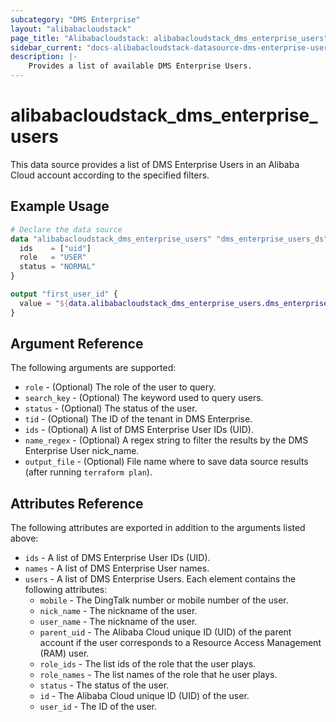 ```yaml
---
subcategory: "DMS Enterprise"
layout: "alibabacloudstack"
page_title: "Alibabacloudstack: alibabacloudstack_dms_enterprise_users"
sidebar_current: "docs-alibabacloudstack-datasource-dms-enterprise-users"
description: |-
    Provides a list of available DMS Enterprise Users.
---
```


# alibabacloudstack\_dms\_enterprise\_users

This data source provides a list of DMS Enterprise Users in an Alibaba Cloud account according to the specified filters.

## Example Usage

```terraform
# Declare the data source
data "alibabacloudstack_dms_enterprise_users" "dms_enterprise_users_ds" {
  ids    = ["uid"]
  role   = "USER"
  status = "NORMAL"
}

output "first_user_id" {
  value = "${data.alibabacloudstack_dms_enterprise_users.dms_enterprise_users_ds.users.0.id}"
}
```

## Argument Reference

The following arguments are supported:

* `role` - (Optional) The role of the user to query.
* `search_key` - (Optional) The keyword used to query users.
* `status` - (Optional) The status of the user.
* `tid` - (Optional) The ID of the tenant in DMS Enterprise.
* `ids` - (Optional)  A list of DMS Enterprise User IDs (UID).
* `name_regex` - (Optional) A regex string to filter the results by the DMS Enterprise User nick_name.
* `output_file` - (Optional) File name where to save data source results (after running `terraform plan`).

## Attributes Reference

The following attributes are exported in addition to the arguments listed above:

* `ids` - A list of DMS Enterprise User IDs (UID).
* `names` - A list of DMS Enterprise User names.
* `users` - A list of DMS Enterprise Users. Each element contains the following attributes:
  * `mobile` - The DingTalk number or mobile number of the user.
  * `nick_name` - The nickname of the user.
  * `user_name` - The nickname of the user.
  * `parent_uid` - The Alibaba Cloud unique ID (UID) of the parent account if the user corresponds to a Resource Access Management (RAM) user.
  * `role_ids` - The list ids of the role that the user plays.
  * `role_names` - The list names of the role that he user plays.
  * `status` - The status of the user.
  * `id` - The Alibaba Cloud unique ID (UID) of the user.
  * `user_id` - The ID of the user.
